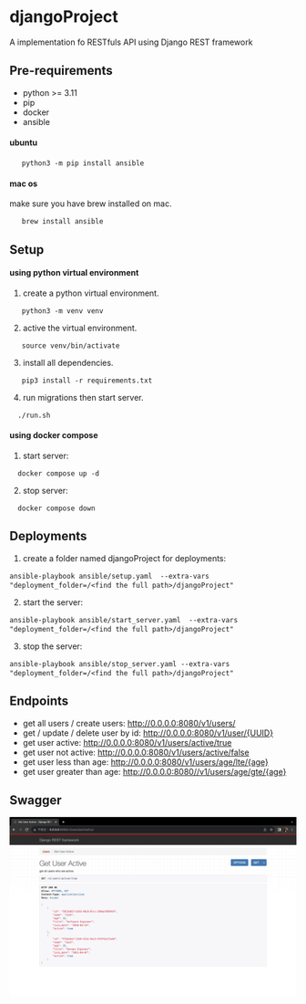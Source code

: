# djangoProject

A implementation fo RESTfuls API using Django REST framework

## Pre-requirements

- python >= 3.11
- pip
- docker
- ansible

#### ubuntu

```
   python3 -m pip install ansible
```

#### mac os

make sure you have brew installed on mac.

```
   brew install ansible
```

## Setup

#### using python virtual environment

1. create a python virtual environment.

```
   python3 -m venv venv
```

2. active the virtual environment.

```
   source venv/bin/activate
```

3. install all dependencies.

```
   pip3 install -r requirements.txt
```

4. run migrations then start server.

```
  ./run.sh
```

#### using docker compose

1. start server:

```
  docker compose up -d
```

2. stop server:

```
  docker compose down
```

## Deployments

1. create a folder named djangoProject for deployments:

```
ansible-playbook ansible/setup.yaml  --extra-vars "deployment_folder=/<find the full path>/djangoProject"
```

2. start the server:

```
ansible-playbook ansible/start_server.yaml  --extra-vars "deployment_folder=/<find the full path>/djangoProject"
```

3. stop the server:

```
ansible-playbook ansible/stop_server.yaml --extra-vars "deployment_folder=/<find the full path>/djangoProject"
```

## Endpoints

- get all users / create users: http://0.0.0.0:8080/v1/users/
- get / update / delete user by id: http://0.0.0.0:8080/v1/user/{UUID}
- get user active: http://0.0.0.0:8080/v1/users/active/true
- get user not active: http://0.0.0.0:8080/v1/users/active/false
- get user less than age: http://0.0.0.0:8080/v1/users/age/lte/{age}
- get user greater than age: http://0.0.0.0:8080//v1/users/age/gte/{age}

## Swagger

![alt text](https://github.com/bohuang-work/djangoProject/blob/main/static/django_rest_api.png)
